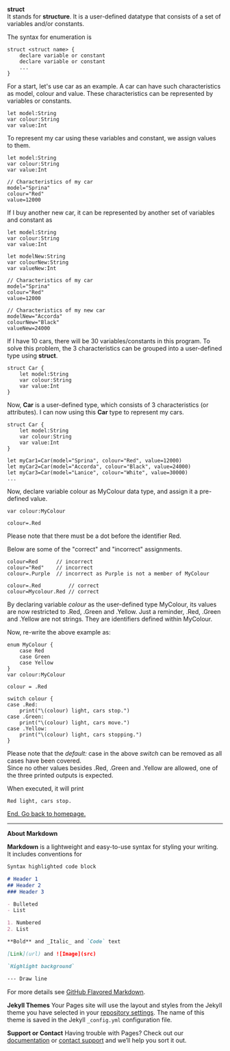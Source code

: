 **struct**  
It stands for **structure**. It is a user-defined datatype that consists of a set of variables and/or constants.  
  
The syntax for enumeration is
```
struct <struct name> {
    declare variable or constant
    declare variable or constant
    ...
}
```
For a start, let's use car as an example. A car can have such characteristics as model, colour and value. These characteristics can be represented by variables or constants.
```
let model:String
var colour:String
var value:Int
```
To represent my car using these variables and constant, we assign values to them.
```
let model:String
var colour:String
var value:Int

// Characteristics of my car
model="Sprina"
colour="Red"
value=12000
```
If I buy another new car, it can be represented by another set of variables and constant as
```
let model:String
var colour:String
var value:Int

let modelNew:String
var colourNew:String
var valueNew:Int

// Characteristics of my car
model="Sprina"
colour="Red"
value=12000

// Characteristics of my new car
modelNew="Accorda"
colourNew="Black"
valueNew=24000
```
If I have 10 cars, there will be 30 variables/constants in this program. To solve this problem, the 3 characteristics can be grouped into a user-defined type using **struct**.
```
struct Car {
    let model:String
    var colour:String
    var value:Int
}
```
Now, **Car** is a user-defined type, which consists of 3 characteristics (or attributes). I can now using this **Car** type to represent my cars.
```
struct Car {
    let model:String
    var colour:String
    var value:Int
}

let myCar1=Car(model="Sprina", colour="Red", value=12000)
let myCar2=Car(model="Accorda", colour="Black", value=24000)
let myCar3=Car(model="Lanice", colour="White", value=30000)
...
```

Now, declare variable colour as MyColour data type, and assign it a pre-defined value.
```
var colour:MyColour

colour=.Red
```
Please note that there must be a dot before the identifier Red.  
  
Below are some of the "correct" and "incorrect" assignments.
```
colour=Red      // incorrect
colour="Red"    // incorrect
colour=.Purple  // incorrect as Purple is not a member of MyColour

colour=.Red         // correct
colour=Mycolour.Red // correct
```
By declaring variable *colour* as the user-defined type MyColour, its values are now restricted to .Red, .Green and .Yellow. Just a reminder, .Red, .Green and .Yellow are not strings. They are identifiers defined within MyColour.
  
Now, re-write the above example as:
```
enum MyColour {
    case Red
    case Green
    case Yellow
}
var colour:MyColour

colour = .Red

switch colour {
case .Red:
    print("\(colour) light, cars stop.")
case .Green:
    print("\(colour) light, cars move.")
case .Yellow:
    print("\(colour) light, cars stopping.")
}
```
Please note that the *default:* case in the above *switch* can be removed as all cases have been covered.  
Since no other values besides .Red, .Green and .Yellow are allowed, one of the three printed outputs is expected.  

When executed, it will print
```
Red light, cars stop.
```
  
  
  
[End. Go back to homepage.](https://siewmeng.github.io/swift/)

-------------------------------------------------------------------------

**About Markdown**

**Markdown** is a lightweight and easy-to-use syntax for styling your writing. It includes conventions for

```markdown
Syntax highlighted code block

# Header 1
## Header 2
### Header 3

- Bulleted
- List

1. Numbered
2. List

**Bold** and _Italic_ and `Code` text

[Link](url) and ![Image](src)

`Highlight background`

--- Draw line

```
For more details see [GitHub Flavored Markdown](https://guides.github.com/features/mastering-markdown/).

**Jekyll Themes**
Your Pages site will use the layout and styles from the Jekyll theme you have selected in your [repository settings](https://github.com/siewmeng/sm/settings). The name of this theme is saved in the Jekyll `_config.yml` configuration file.

**Support or Contact**
Having trouble with Pages? Check out our [documentation](https://help.github.com/categories/github-pages-basics/) or [contact support](https://github.com/contact) and we’ll help you sort it out.
